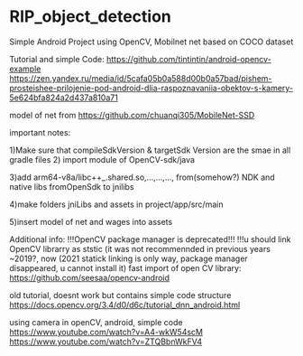 # RIP_object_detection
Simple Android Project using OpenCV, Mobilnet net based on COCO dataset

Tutorial and simple Code:
https://github.com/tintintin/android-opencv-example
https://zen.yandex.ru/media/id/5cafa05b0a588d00b0a57bad/pishem-prosteishee-prilojenie-pod-android-dlia-raspoznavaniia-obektov-s-kamery-5e624bfa824a2d437a810a71

model of net from
https://github.com/chuanqi305/MobileNet-SSD

important notes:

1)Make sure that compileSdkVersion & targetSdk Version are the smae in all gradle files
2) import module of OpenCV-sdk/java

3)add arm64-v8a/libc++_.shared.so,...,...,..., from(somehow?) NDK and native libs fromOpenSdk to jnilibs

4)make folders jniLibs and assets in project/app/src/main

5)insert model of net and wages into assets

Additional info:
!!!OpenCV package manager is deprecated!!!
!!!u should link OpenCV librarry as ststic (it was not recommennded in previous years ~2019?, now (2021 statick linking is only way, package manager disappeared, u cannot install it)
fast import of open CV library:
https://github.com/seesaa/opencv-android

old tutorial, doesnt work but contains simple code structure
https://docs.opencv.org/3.4/d0/d6c/tutorial_dnn_android.html

using camera in openCV, android, simple code
https://www.youtube.com/watch?v=A4-wkW54scM
https://www.youtube.com/watch?v=ZTQBbnWkFV4
